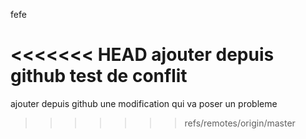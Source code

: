 fefe

<<<<<<< HEAD
ajouter depuis github test de conflit
=======
ajouter depuis github une modification qui va poser un probleme
>>>>>>> refs/remotes/origin/master
